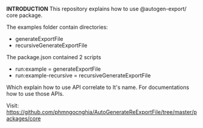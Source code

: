 **INTRODUCTION**
This repository explains how to use @autogen-export/ core package.

The examples folder contain directories:
* generateExportFile
* recursiveGenerateExportFile

The package.json contained 2 scripts
* run:example = generateExportFile
* run:example-recursive = recursiveGenerateExportFile

Which explain how to use API correlate to It's name.
For documentations how to use those APIs. 

Visit: https://github.com/phmngocnghia/AutoGenerateReExportFile/tree/master/packages/core